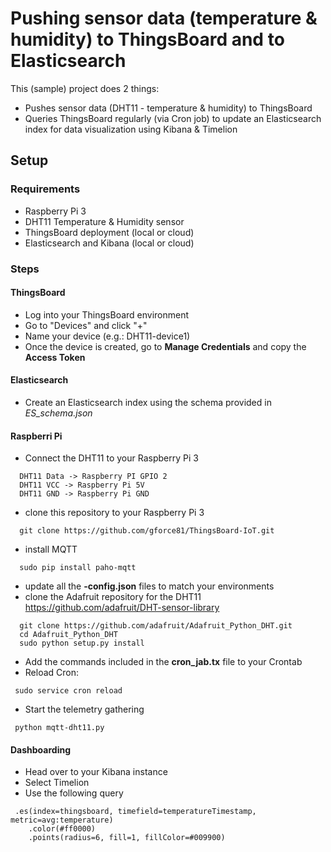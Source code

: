 # Pushing sensor data (temperature & humidity) to ThingsBoard and to Elasticsearch

This (sample) project does 2 things:
* Pushes sensor data (DHT11 - temperature & humidity) to ThingsBoard
* Queries ThingsBoard regularly (via Cron job) to update an Elasticsearch index for data visualization using Kibana & Timelion

## Setup

### Requirements
* Raspberry Pi 3
* DHT11 Temperature & Humidity sensor
* ThingsBoard deployment (local or cloud)
* Elasticsearch and Kibana (local or cloud)

### Steps

#### ThingsBoard
* Log into your ThingsBoard environment
* Go to "Devices" and click "+"
* Name your device (e.g.: DHT11-device1)
* Once the device is created, go to **Manage Credentials** and copy the **Access Token**

#### Elasticsearch
* Create an Elasticsearch index using the schema provided in *ES_schema.json*

#### Raspberri Pi 
* Connect the DHT11 to your Raspberry Pi 3
```
  DHT11 Data -> Raspberry PI GPIO 2
  DHT11 VCC -> Raspberry Pi 5V
  DHT11 GND -> Raspberry Pi GND
 ```
* clone this repository to your Raspberry Pi 3
``` 
  git clone https://github.com/gforce81/ThingsBoard-IoT.git
``` 
* install MQTT
```
  sudo pip install paho-mqtt
 ```
* update all the **-config.json** files to match your environments
* clone the Adafruit repository for the DHT11 https://github.com/adafruit/DHT-sensor-library
```
  git clone https://github.com/adafruit/Adafruit_Python_DHT.git
  cd Adafruit_Python_DHT
  sudo python setup.py install
 ```
 * Add the commands included in the **cron_jab.tx** file to your Crontab
 * Reload Cron: 
 ```
  sudo service cron reload
 ```
 * Start the telemetry gathering
 ```
  python mqtt-dht11.py
 ```
 
 #### Dashboarding
 * Head over to your Kibana instance
 * Select Timelion
 * Use the following query
 ```
  .es(index=thingsboard, timefield=temperatureTimestamp, metric=avg:temperature)
     .color(#ff0000)
     .points(radius=6, fill=1, fillColor=#009900)
 ```



